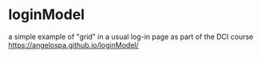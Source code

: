 # loginModel
a simple example of "grid" in a usual log-in page as part of the DCI course 
 https://angelospa.github.io/loginModel/
